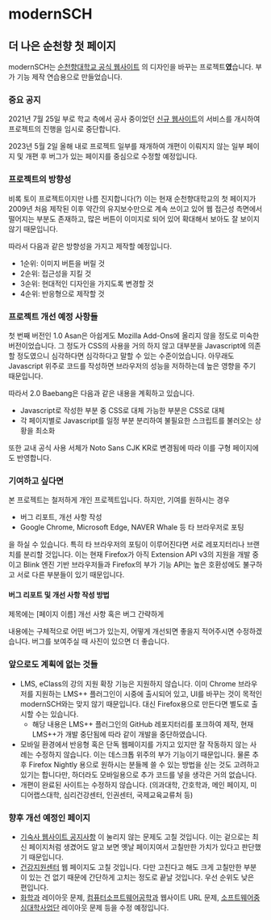 # modernSCH
## 더 나은 순천향 첫 페이지

modernSCH는 [순천향대학교 공식 웹사이트](https://homepage.sch.ac.kr) 의 디자인을 바꾸는 프로젝트**였**습니다. 부가 기능 제작 연습용으로 만들었습니다.

### 중요 공지

2021년 7월 25일 부로 학교 측에서 공사 중이었던 [신규 웹사이트](https://home.sch.ac.kr/sch/index.jsp)의 서비스를 개시하여 프로젝트의 진행을 임시로 중단합니다.

2023년 5월 2일 올해 내로 프로젝트 일부를 재개하여 개편이 이뤄지지 않는 일부 페이지 및 개편 후 버그가 있는 페이지를 중심으로 수정할 예정입니다.

### 프로젝트의 방향성

비록 토이 프로젝트이지만 나름 진지합니다(?) 이는 현재 순천향대학교의 첫 페이지가 2009년 처음 제작된 이후 약간의 유지보수만으로 계속 쓰이고 있어 웹 접근성 측면에서 떨어지는 부분도 존재하고, 많은 버튼이 이미지로 되어 있어 확대해서 보아도 잘 보이지 않기 때문입니다.

따라서 다음과 같은 방향성을 가지고 제작할 예정입니다.

* 1순위: 이미지 버튼을 버릴 것
* 2순위: 접근성을 지킬 것
* 3순위: 현대적인 디자인을 가지도록 변경할 것
* 4순위: 반응형으로 제작할 것

### 프로젝트 개선 예정 사항들

첫 번째 버전인 1.0 Asan은 아쉽게도 Mozilla Add-Ons에 올리지 않을 정도로 미숙한 버전이었습니다. 그 정도가 CSS의 사용을 거의 하지 않고 대부분을 Javascript에 의존할 정도였으니 심각하다면 심각하다고 말할 수 있는 수준이었습니다. 아무래도 Javascript 위주로 코드를 작성하면 브라우저의 성능을 저하하는데 높은 영향을 주기 때문입니다.

따라서 2.0 Baebang은 다음과 같은 내용을 계획하고 있습니다.

* Javascript로 작성한 부분 중 CSS로 대체 가능한 부분은 CSS로 대체
* 각 페이지별로 Javascript를 일정 부분 분리하여 불필요한 스크립트를 불러오는 상황을 최소화

또한 교내 공식 사용 서체가 Noto Sans CJK KR로 변경됨에 따라 이를 구형 페이지에도 반영합니다.

### 기여하고 싶다면

본 프로젝트는 철저하게 개인 프로젝트입니다. 하지만, 기여를 원하시는 경우

* 버그 리포트, 개선 사항 작성
* Google Chrome, Microsoft Edge, NAVER Whale 등 타 브라우저로 포팅

을 하실 수 있습니다. 특히 타 브라우저의 포팅이 이루어진다면 서로 레포지터리나 브랜치를 분리할 것입니다. 이는 현재 Firefox가 아직 Extension API v3의 지원을 개발 중이고 Blink 엔진 기반 브라우저들과 Firefox의 부가 기능 API는 높은 호환성에도 불구하고 서로 다른 부분들이 있기 때문입니다.

#### 버그 리포트 및 개선 사항 작성 방법

제목에는 [페이지 이름] 개선 사항 혹은 버그 간략하게

내용에는 구체적으로 어떤 버그가 있는지, 어떻게 개선되면 좋을지 적어주시면 수정하겠습니다. 버그를 보여주실 때 사진이 있으면 더 좋습니다.

### 앞으로도 계획에 없는 것들

* LMS, eClass의 강의 지원 확장 기능은 지원하지 않습니다. 이미 Chrome 브라우저를 지원하는 LMS++ 플러그인이 시중에 출시되어 있고, UI를 바꾸는 것이 목적인 modernSCH와는 맞지 않기 때문입니다. 대신 Firefox용으로 만든다면 별도로 출시할 수는 있습니다.
  * 해당 내용은 LMS++ 플러그인의 GitHub 레포지터리를 포크하여 제작, 현재 LMS++가 개발 중단됨에 따라 같이 개발을 중단하였습니다.
* 모바일 환경에서 반응형 혹은 단독 웹페이지를 가지고 있지만 잘 작동하지 않는 사례는 수정하지 않습니다. 이는 데스크톱 위주의 부가 기능이기 때문입니다. 물론 추후 Firefox Nightly 용으로 원하시는 분들께 쓸 수 있는 방법을 싣는 것도 고려하고 있기는 합니다만, 하더라도 모바일용으로 추가 코드를 넣을 생각은 거의 없습니다.
* 개편이 완료된 사이트는 수정하지 않습니다. (의과대학, 간호학과, 메인 페이지, 미디어랩스대학, 심리건강센터, 인권센터, 국제교육교류처 등)

### 향후 개선 예정인 페이지

* [기숙사 웹사이트 공지사항](https://src.sch.ac.kr) 이 눌리지 않는 문제도 고칠 것입니다. 이는 겉으로는 최신 페이지처럼 생겼어도 알고 보면 옛날 페이지여서 고칠만한 가치가 있다고 판단했기 때문입니다.
* [건강지원센터](https://homepage.sch.ac.kr/healthsc/) 웹 페이지도 고칠 것입니다. 다만 고친다고 해도 크게 고칠만한 부분이 있는 건 없기 때문에 간단하게 고치는 정도로 끝날 것입니다. 우선 순위도 낮은 편입니다.
* [화학과](https://home.sch.ac.kr/chem) 레이아웃 문제, [컴퓨터소프트웨어공학과](https://home.sch.ac.kr/csw) 웹사이트 URL 문제, [소프트웨어중심대학사업단](https://home.sch.ac.kr/sw) 레이아웃 문제 등을 수정 예정입니다.
